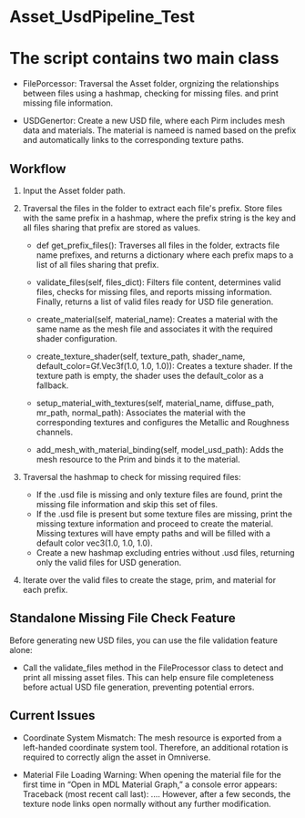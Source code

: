 # Asset_UsdPipeline_Test

# The script contains two main class
- FilePorcessor:  Traversal  the Asset folder, orgnizing the relationships between files using a hashmap, checking for missing files. and print missing file information.

- USDGenertor: Create a new USD file, where each Pirm includes mesh data and materials. The material is nameed is named based on the prefix and automatically links to the corresponding texture paths. 


## Workflow
1. Input the Asset folder path.

2. Traversal the files in the folder to extract each file's prefix. Store files with the same prefix in a hashmap, where the prefix string is the key and all files sharing that prefix are stored as values.
    - def get_prefix_files(): Traverses all files in the folder, extracts file name prefixes, and returns a dictionary where each prefix maps to a list of all files sharing that prefix.

    - validate_files(self, files_dict): Filters file content, determines valid files, checks for missing files, and reports missing information. Finally, returns a list of valid files ready for USD file generation.

    - create_material(self, material_name): Creates a material with the same name as the mesh file and associates it with the required shader configuration.

    - create_texture_shader(self, texture_path, shader_name, default_color=Gf.Vec3f(1.0, 1.0, 1.0)): Creates a texture shader. If the texture path is empty, the shader uses the default_color as a fallback.

    - setup_material_with_textures(self, material_name, diffuse_path, mr_path, normal_path): Associates the material with the corresponding textures and configures the Metallic and Roughness channels.

    - add_mesh_with_material_binding(self, model_usd_path): Adds the mesh resource to the Prim and binds it to the material.


3. Traversal the hashmap to check for missing required files: 
    - If the .usd file is missing and only texture files are found, print the missing file information and skip this set of files.
    - If the .usd file is present but some texture files are missing, print the missing texture information and proceed to create the material. Missing textures will have empty paths and will be filled with a default color vec3(1.0, 1.0, 1.0).
    - Create a new hashmap excluding entries without .usd files, returning only the valid files for USD generation.

4. Iterate over the valid files to create the stage, prim, and material for each prefix.

## Standalone Missing File Check Feature
Before generating new USD files, you can use the file validation feature alone: 
- Call the validate_files method in the FileProcessor class to detect and print all missing asset files. This can help ensure file completeness before actual USD file generation, preventing potential errors.

## Current Issues
- Coordinate System Mismatch: The mesh resource is exported from a left-handed coordinate system tool. Therefore, an additional rotation is required to correctly align the asset in Omniverse.

- Material File Loading Warning: When opening the material file for the first time in “Open in MDL Material Graph,” a console error appears: Traceback (most recent call last): .... However, after a few seconds, the texture node links open normally without any further modification.